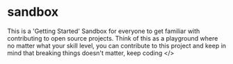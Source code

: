 # sandbox
This is a 'Getting Started' Sandbox for everyone to get familiar with contributing to open source projects. Think of this as a playground where no matter what your skill level, you can contribute to this project and keep in mind that breaking things doesn't matter, keep coding &lt;/>
